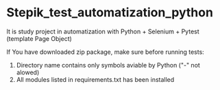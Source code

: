 # Stepik_test_automatization_python
It is study project in automatization with Python + Selenium + Pytest (template Page Object)

If You have downloaded zip package, make sure before running tests:
  1. Directory name contains only symbols aviable by Python ("-" not alowed)
  2. All modules listed in requirements.txt has been installed

